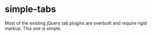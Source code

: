 simple-tabs
===========

Most of the existing jQuery tab plugins are overbuilt and require rigid markup. This one is simple.